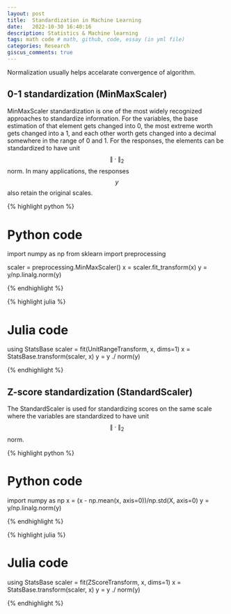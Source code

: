 ```yaml
---
layout: post
title:  Standardization in Machine Learning
date:   2022-10-30 16:40:16
description: Statistics & Machine learning
tags: math code # math, github, code, essay (in yml file)
categories: Research
giscus_comments: true
---
```

Normalization usually helps accelarate convergence of algorithm.

## 0-1 standardization (MinMaxScaler)

MinMaxScaler standardization is one of the most widely recognized approaches to standardize information. For the variables, the base estimation of that element gets changed into 0, the most extreme worth gets changed into a  1, and each other worth gets changed into a decimal somewhere in the range of 0 and 1. For the responses, the elements can be standardized to have unit $$\|\cdot\|_2$$ norm. In many applications, the responses $$y$$ also retain the original scales.

{% highlight python %}
# Python code
import numpy as np
from sklearn import preprocessing

scaler = preprocessing.MinMaxScaler()
x = scaler.fit_transform(x)
y = y/np.linalg.norm(y)

{% endhighlight %}

{% highlight julia %}
# Julia code
using StatsBase
scaler = fit(UnitRangeTransform, x, dims=1)
x = StatsBase.transform(scaler, x)
y = y ./ norm(y)

{% endhighlight %}

## Z-score standardization (StandardScaler)

The StandardScaler is used for standardizing scores on the same scale where the variables are standardized to have unit $$\|\cdot\|_2$$ norm.

{% highlight python %}

# Python code
import numpy as np
x = (x - np.mean(x, axis=0))/np.std(X, axis=0)
y = y/np.linalg.norm(y)

{% endhighlight %}

{% highlight julia %}
# Julia code
using StatsBase
scaler = fit(ZScoreTransform, x, dims=1)
x = StatsBase.transform(scaler, x)
y = y ./ norm(y)

{% endhighlight %}